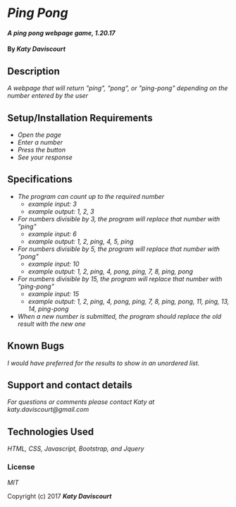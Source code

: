 # _Ping Pong_

#### _A ping pong webpage game, 1.20.17_

#### By _**Katy Daviscourt**_

## Description

_A webpage that will return "ping", "pong", or "ping-pong" depending on the number entered by the user_

## Setup/Installation Requirements

* _Open the page_
* _Enter a number_
* _Press the button_
* _See your response_

## Specifications

* _The program can count up to the required number_
    * _example input: 3_
    * _example output: 1, 2, 3_
* _For numbers divisible by 3, the program will replace that number with "ping"_
    * _example input: 6_
    * _example output: 1, 2, ping, 4, 5, ping_
* _For numbers divisible by 5, the program will replace that number with "pong"_
    * _example input: 10_
    * _example output: 1, 2, ping, 4, pong, ping, 7, 8, ping, pong_
* _For numbers divisible by 15, the program will replace that number with "ping-pong"_
    * _example input: 15_
    * _example output: 1, 2, ping, 4, pong, ping, 7, 8, ping, pong, 11, ping, 13, 14, ping-pong_
* _When a new number is submitted, the program should replace the old result with the new one_

## Known Bugs

_I would have preferred for the results to show in an unordered list._

## Support and contact details

_For questions or comments please contact Katy at katy.daviscourt@gmail.com_

## Technologies Used

_HTML, CSS, Javascript, Bootstrap, and Jquery_

### License

*MIT*

Copyright (c) 2017 **_Katy Daviscourt_**
